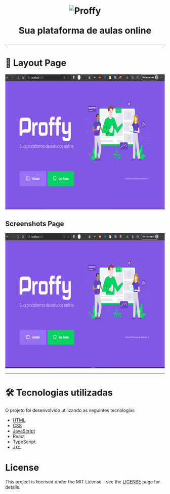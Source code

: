 
<h1 align="center">
  <img src="https://raw.githubusercontent.com/EduardoTSBarros-coder/NLW2-Discovery-Proffy/master/images/landing.svg" alt="Proffy" width="300">
<p align="center">Sua plataforma de aulas online</p>
</h1>

<hr />

# 🎨 Layout Page

<div>  
  <img src="https://github.com/EduardoTSBarros-coder/NLW2-Omnistack-Proffy/blob/master/web/src/assets/images/Day1.png" alt="demo" height="425">
 
</div>
<div>
  
## Screenshots Page
</p>
  <img src="https://github.com/EduardoTSBarros-coder/NLW2-Omnistack-Proffy/blob/master/web/src/assets/images/VideoProffyOmni.gif" alt="demo" height="425">
</div>
<hr />

# 🛠 Tecnologias utilizadas
O projeto foi desenvolvido utilizando as seguintes tecnologias

- [HTML](https://developer.mozilla.org/pt-BR/docs/Web/HTML)
- [CSS](https://developer.mozilla.org/pt-BR/docs/Web/CSS)
- [JavaScript](https://www.javascript.com/)
- React
- TypeScript.
- Jsx.

# License

This project is licensed under the MIT License - see the [LICENSE](https://opensource.org/licenses/MIT) page for details.
